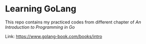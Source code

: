 # Learning GoLang

This repo contains my practiced codes from different chapter of _An Introduction to Programming in Go_

Link: https://www.golang-book.com/books/intro